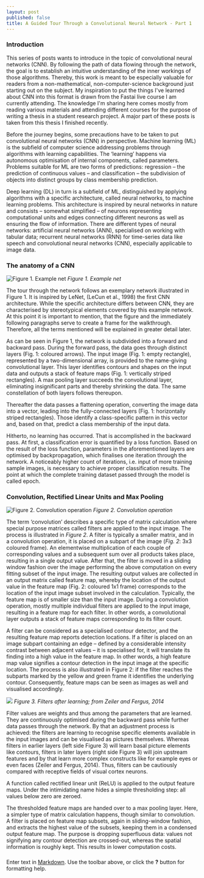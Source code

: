 ```yaml
---
layout: post
published: false
title: A Guided Tour Through a Convolutional Neural Network - Part 1
---
```

### Introduction

This series of posts wants to introduce in the topic of convolutional neural networks (CNN). By following the path of data flowing through the network, the goal is to establish an intuitive understanding of the inner workings of those algorithms. Thereby, this work is meant to be especially valuable for readers from a non-mathematical, non-computer-science background just starting out on the subject. My inspiration to put the things I've learned about CNN into this format is drawn from the Fastai live course I am currently attending. The knowledge I'm sharing here comes mostly from reading various materials and attending different courses for the purpose of writing a thesis in a student research project. A major part of these posts is taken from this thesis I finished recently.

Before the journey begins, some precautions have to be taken to put convolutional neural networks (CNN) in perspective. Machine learning (ML) is the subfield of computer science addressing problems through algorithms with learning capabilities. The ‘learning’ happens via autonomous optimisation of internal components, called parameters. Problems suitable for ML are two forms of predictions: regression – the prediction of continuous values – and classification – the subdivision of objects into distinct groups by class membership prediction.

Deep learning (DL) in turn is a subfield of ML, distinguished by applying algorithms with a specific architecture, called neural networks, to machine learning problems. This architecture is inspired by neural networks in nature and consists – somewhat simplified – of neurons representing computational units and edges connecting different neurons as well as ensuring the flow of information. There are different types of neural networks: artificial neural networks (ANN), specialised on working with tabular data; recurrent neural networks (RNN) for time-series data like speech and convolutional neural networks (CNN), especially applicable to image data.

### The anatomy of a CNN

![Figure 1. Example net]({{site.baseurl}}/img/example_net.tif)
*Figure 1. Example net*

The tour through the network follows an exemplary network illustrated in Figure 1. It is inspired by LeNet, (LeCun et al., 1998) the first CNN architecture. While the specific architecture differs between CNN, they are characterised by stereotypical elements covered by this example network. At this point it is important to mention, that the figure and the immediately following paragraphs serve to create a frame for the walkthrough. Therefore, all the terms mentioned will be explained in greater detail later.

As can be seen in Figure 1, the network is subdivided into a forward and backward pass. During the forward pass, the data goes through distinct layers (Fig. 1: coloured arrows). The input image (Fig. 1: empty rectangle), represented by a two-dimensional array, is provided to the name-giving convolutional layer. This layer identifies contours and shapes on the input data and outputs a stack of feature maps (Fig. 1: vertically striped rectangles). A max pooling layer succeeds the convolutional layer, eliminating insignificant parts and thereby shrinking the data. The same constellation of both layers follows thereupon.

Thereafter the data passes a flattening operation, converting the image data into a vector, leading into the fully-connected layers (Fig. 1: horizontally striped rectangles). Those identify a class-specific pattern in this vector and, based on that, predict a class membership of the input data.

Hitherto, no learning has occurred. That is accomplished in the backward pass. At first, a classification error is quantified by a loss function. Based on the result of the loss function, parameters in the aforementioned layers are optimised by backpropagation, which finalises one iteration through the network. A noticeably higher count of iterations, i.e. input of more training sample images, is necessary to achieve proper classification results. The point at which the complete training dataset passed through the model is called epoch.

### Convolution, Rectified Linear Units and Max Pooling

![Figure 2. Convolution operation]({{site.baseurl}}/img/convolution_.png)
*Figure 2. Convolution operation*

The term ‘convolution’ describes a specific type of matrix calculation where special purpose matrices called filters are applied to the input image. The process is illustrated in *Figure 2*. A filter is typically a smaller matrix, and in a convolution operation, it is placed on a subpart of the image (*Fig. 2*: 3x3 coloured frame). An elementwise multiplication of each couple of corresponding values and a subsequent sum over all products takes place, resulting in a single output value. After that, the filter is moved in a sliding window fashion over the image performing the above computation on every fitting subset of the input image. The resulting output values are collected in an output matrix called feature map, whereby the location of the output value in the feature map (Fig. 2: coloured 1x1 frame) corresponds to the location of the input image subset involved in the calculation. Typically, the feature map is of smaller size than the input image. During a convolution operation, mostly multiple individual filters are applied to the input image, resulting in a feature map for each filter. In other words, a convolutional layer outputs a stack of feature maps corresponding to its filter count.

A filter can be considered as a specialised contour detector, and the resulting feature map reports detection locations. If a filter is placed on an image subpart containing an edge – defined by a considerable intensity contrast between adjacent values – it is specialised for, it will translate its finding into a high value in the feature map. In other words, a high feature map value signifies a contour detection in the input image at the specific location. The process is also illustrated in Figure 2: if the filter reaches the subparts marked by the yellow and green frame it identifies the underlying contour. Consequently, feature maps can be seen as images as well and visualised accordingly.

![]({{site.baseurl}}/img/zeiler_fergus.tif)
*Figure 3. Filters after learning; from Zeiler and Fergus, 2014*

Filter values are weights and thus among the parameters that are learned. They are continuously optimised during the backward pass while further data passes through the network. By that an adjustment process is achieved: the filters are learning to recognise specific elements available in the input images and can be visualised as pictures themselves. Whereas filters in earlier layers (left side Figure 3) will learn basal picture elements like contours, filters in later layers (right side Figure 3) will join upstream features and by that learn more complex constructs like for example eyes or even faces (Zeiler and Fergus, 2014). Thus, filters can be cautiously compared with receptive fields of visual cortex neurons.

A function called rectified linear unit (ReLU) is applied to the output feature maps. Under the intimidating name hides a simple thresholding step: all values below zero are zeroed.

The thresholded feature maps are handed over to a max pooling layer. Here, a simpler type of matrix calculation happens, though similar to convolution. A filter is placed on feature map subsets, again in sliding-window fashion, and extracts the highest value of the subsets, keeping them in a condensed output feature map. The purpose is dropping superfluous data: values not signifying any contour detection are crossed-out, whereas the spatial information is roughly kept. This results in lower computation costs.
### 

Enter text in [Markdown](http://daringfireball.net/projects/markdown/). Use the toolbar above, or click the **?** button for formatting help.

